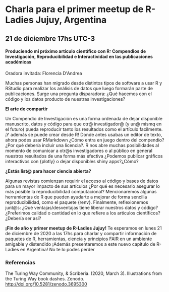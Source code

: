 # Charla para el primer meetup de R-Ladies Jujuy, Argentina

## 21 de diciembre 17hs UTC-3

#### **Produciendo mi próximo artículo científico con R: Compendios de Investigación, Reproducibilidad e Interactividad en las publicaciones académicas**
Oradora invitada: Florencia D'Andrea 

Muchas personas han migrado desde distintos tipos de software a usar R y RStudio para realizar los análisis de datos que luego formarán parte de publicaciones. Surge una pregunta disparadora:
¿Qué hacemos con el código y los datos producto de nuestras investigaciones?

**El arte de compartir**

Un Compendio de Investigación es una forma ordenada de dejar disponible manuscrito, datos y código para que otr@ investigador@ (y un@ mismq en el futuro) pueda reproducir tanto los resultados como el artículo facilmente. ¡Y además se puede crear desde R!
Donde antes usabas un editor de texto, ahora podes usar RMarkdown ¿Cómo entra en juego dentro del compendio?¿Por qué debería incluir una licencia?.
R nos abre muchas posibilidades al momento de comunicar a otr@s investigadores o al público en general nuestros resultados de una forma más efectiva ¿Podemos publicar gráficos interactivos con {plotly} o dejar disponibles shiny apps?¿Cómo?

**¿Estás list@ para hacer ciencia abierta?**

Algunas revistas comienzan requirir el acceso al código y bases de datos para un mayor impacto de sus artículos ¿Por qué es necesario asegurar lo más posible la reproducibilidad computacional? Mencionaremos algunas herramientas de R que pueden ayudarte a mejorar de forma sencilla reproducibilidad, como el paquete {renv}.
Finalmente, reflexionemos junt@s: ¿Qué ventajas/desventajas tiene liberar nuestros datos y código?¿Preferimos calidad o cantidad en lo que refiere a los artículos científicos? ¿Debería ser así?

**¡Fin de año y primer meetup de R-Ladies Jujuy!**
Te esperamos en lunes 21 de diciembre de 2020 a las 17hs para charlar y compartir información de paquetes de R, herramientas, ciencia y principios FAIR en un ambiente amigable y distendido
¡Además presentaremos a este nuevo capítulo de R-Ladies en Argentina! No te lo podes perder

### Referencias

The Turing Way Community, & Scriberia. (2020, March 3). Illustrations from the Turing Way book dashes. Zenodo. http://doi.org/10.5281/zenodo.3695300
